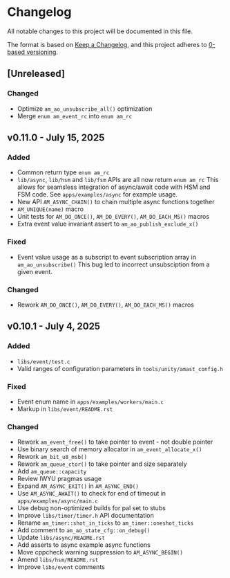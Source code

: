 # Changelog

All notable changes to this project will be documented in this file.

The format is based on [Keep a Changelog](https://keepachangelog.com/en/1.1.0/),
and this project adheres to [0-based versioning](https://0ver.org/).

## [Unreleased]

### Changed

- Optimize `am_ao_unsubscribe_all()` optimization
- Merge `enum am_event_rc` into `enum am_rc`

## v0.11.0 - July 15, 2025

### Added

- Common return type `enum am_rc`
- `lib/async`, `lib/hsm` and `lib/fsm` APIs are all now return `enum am_rc`
  This allows for seamsless integration of async/await code with HSM and FSM code.
  See `apps/examples/async` for example usage.
- New API `AM_ASYNC_CHAIN()` to chain multiple async functions together
- `AM_UNIQUE(name)` macro
- Unit tests for `AM_DO_ONCE()`, `AM_DO_EVERY()`, `AM_DO_EACH_MS()` macros
- Extra event value invariant assert to `am_ao_publish_exclude_x()`

### Fixed

- Event value usage as a subscript to event subscription array in `am_ao_unsubscribe()`
  This bug led to incorrect unsubsciption from a given event.

### Changed

- Rework `AM_DO_ONCE()`, `AM_DO_EVERY()`, `AM_DO_EACH_MS()` macros

## v0.10.1 - July 4, 2025

### Added

- `libs/event/test.c`
- Valid ranges of configuration parameters in `tools/unity/amast_config.h`

### Fixed

- Event enum name in `apps/examples/workers/main.c`
- Markup in `libs/event/README.rst`

### Changed

- Rework `am_event_free()` to take pointer to event - not double pointer
- Use binary search of memory allocator in `am_event_allocate_x()`
- Rework `am_bit_u8_msb()`
- Rework `am_queue_ctor()` to take pointer and size separately
- Add `am_queue::capacity`
- Review IWYU pragmas usage
- Expand `AM_ASYNC_EXIT()` in `AM_ASYNC_END()`
- Use `AM_ASYNC_AWAIT()` to check for end of timeout in `apps/examples/async/main.c`
- Use debug non-optimized builds for pal set to stubs
- Improve `libs/timer/timer.h` API documentation
- Rename `am_timer::shot_in_ticks` to `am_timer::oneshot_ticks`
- Add comment to `am_ao_state_cfg::on_debug()`
- Update `libs/async/README.rst`
- Add asserts to async example async functions
- Move cppcheck warning suppression to `AM_ASYNC_BEGIN()`
- Amend `libs/hsm/README.rst`
- Improve `libs/event` comments
